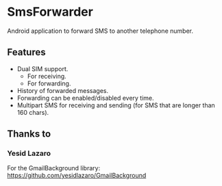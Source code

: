 # SmsForwarder

Android application to forward SMS to another telephone number.

## Features

* Dual SIM support.
    * For receiving.
    * For forwarding.
* History of forwarded messages.
* Forwarding can be enabled/disabled every time.
* Multipart SMS for receiving and sending (for SMS that are longer than 160 chars).

## Thanks to
### Yesid Lazaro
For the GmailBackground library:
https://github.com/yesidlazaro/GmailBackground


